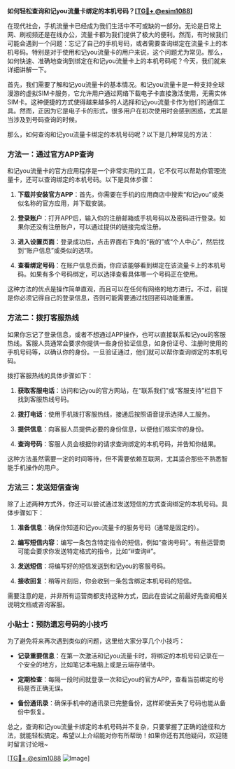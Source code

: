 **如何轻松查询和记you流量卡绑定的本机号码？[[TG💪+ @esim1088](https://t.me/s/esim1088)]**

在现代社会，手机流量卡已经成为我们生活中不可或缺的一部分。无论是日常上网、刷视频还是在线办公，流量卡都为我们提供了极大的便利。然而，有时候我们可能会遇到一个问题：忘记了自己的手机号码，或者需要查询绑定在流量卡上的本机号码。特别是对于使用和记you流量卡的用户来说，这个问题尤为常见。那么，如何快速、准确地查询到绑定在和记you流量卡上的本机号码呢？今天，我们就来详细讲解一下。

首先，我们需要了解和记you流量卡的基本情况。和记you流量卡是一种支持全球漫游的虚拟SIM卡服务，它允许用户通过网络下载电子卡直接激活使用，无需实体SIM卡。这种便捷的方式使得越来越多的人选择和记you流量卡作为他们的通信工具。然而，正因为它是电子卡的形式，很多用户在初次使用时会感到困惑，尤其是当涉及到号码查询的时候。

那么，如何查询和记you流量卡绑定的本机号码呢？以下是几种常见的方法：

### 方法一：通过官方APP查询

和记you流量卡的官方应用程序是一个非常实用的工具，它不仅可以帮助你管理流量卡，还可以查询绑定的本机号码。以下是具体步骤：

1. **下载并安装官方APP**：首先，你需要在手机的应用商店中搜索“和记you”或类似名称的官方应用，并下载安装。
   
2. **登录账户**：打开APP后，输入你的注册邮箱或手机号码以及密码进行登录。如果你还没有注册账户，可以通过提供的链接完成注册。

3. **进入设置页面**：登录成功后，点击界面右下角的“我的”或“个人中心”，然后找到“账户信息”或类似的选项。

4. **查看绑定号码**：在账户信息页面，你应该能够看到绑定在该流量卡上的本机号码。如果有多个号码绑定，可以选择查看具体哪一个号码正在使用。

这种方法的优点是操作简单直观，而且可以在任何有网络的地方进行。不过，前提是你必须记得自己的登录信息，否则可能需要通过找回密码功能重置。

### 方法二：拨打客服热线

如果你忘记了登录信息，或者不想通过APP操作，也可以直接联系和记you的客服热线。客服人员通常会要求你提供一些身份验证信息，如身份证号、注册时使用的手机号码等，以确认你的身份。一旦验证通过，他们就可以帮你查询绑定的本机号码。

拨打客服热线的具体步骤如下：

1. **获取客服电话**：访问和记you的官方网站，在“联系我们”或“客服支持”栏目下找到客服热线号码。

2. **拨打电话**：使用手机拨打客服热线，接通后按照语音提示选择人工服务。

3. **提供信息**：向客服人员提供必要的身份信息，以便他们核实你的身份。

4. **查询号码**：客服人员会根据你的请求查询绑定的本机号码，并告知你结果。

这种方法虽然需要一定的时间等待，但不需要依赖互联网，尤其适合那些不熟悉智能手机操作的用户。

### 方法三：发送短信查询

除了上述两种方式外，你还可以尝试通过发送短信的方式查询绑定的本机号码。具体步骤如下：

1. **准备信息**：确保你知道和记you流量卡的服务号码（通常是固定的）。

2. **编写短信内容**：编写一条包含特定指令的短信，例如“查询号码”。有些运营商可能会要求你发送特定格式的指令，比如“#查询#”。

3. **发送短信**：将编写好的短信发送到和记you的客服号码。

4. **接收回复**：稍等片刻后，你会收到一条包含绑定本机号码的短信。

需要注意的是，并非所有运营商都支持这种方式，因此在尝试之前最好先查阅相关说明文档或咨询客服。

### 小贴士：预防遗忘号码的小技巧

为了避免将来再次遇到类似的问题，这里给大家分享几个小技巧：

- **记录重要信息**：在第一次激活和记you流量卡时，将绑定的本机号码记录在一个安全的地方，比如笔记本电脑上或是云端存储中。
  
- **定期检查**：每隔一段时间就登录一次和记you的官方APP，查看当前绑定的号码是否正确无误。

- **备份通讯录**：确保手机中的通讯录已完整备份，这样即使丢失了号码也能从备份中恢复。

总之，查询和记you流量卡绑定的本机号码并不复杂，只要掌握了正确的途径和方法，就能轻松搞定。希望以上介绍能对你有所帮助！如果你还有其他疑问，欢迎随时留言讨论哦~ 

[[TG💪+ @esim1088](https://t.me/s/esim1088) ![Image](https://i.postimg.cc/4NQfJmqS/Snipaste-2025-05-13-00-14-12.png)]